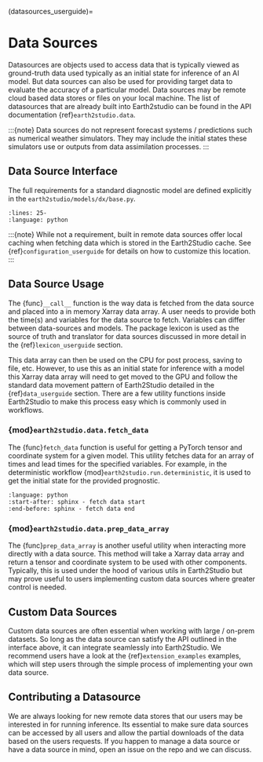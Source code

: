 (datasources_userguide)=

# Data Sources

Datasources are objects used to access data that is typically viewed as ground-truth
data used typically as an initial state for inference of an AI model.
But data sources can also be used for providing target data to evaluate the accuracy
of a particular model.
Data sources may be remote cloud based data stores or files on your local machine.
The list of datasources that are already built into Earth2studio can be found in
the API documentation {ref}`earth2studio.data`.

:::{note}
Data sources do not represent forecast systems / predictions such as numerical weather
simulators. They may include the initial states these simulators use or outputs from
data assimilation processes.
:::

## Data Source Interface

The full requirements for a standard diagnostic model are defined explicitly in the
`earth2studio/models/dx/base.py`.

```{literalinclude} ../../../earth2studio/data/base.py
:lines: 25-
:language: python
```

:::{note}
While not a requirement, built in remote data sources offer local caching when fetching
data which is stored in the Earth2Studio cache. See {ref}`configuration_userguide` for
details on how to customize this location.
:::

## Data Source Usage

The {func}`__call__` function is the way data is fetched from the data source and placed
into a in memory Xarray data array.
A user needs to provide both the time(s) and variables for the data source to fetch.
Variables can differ between data-sources and models.
The package lexicon is used as the source of truth and translator for data sources
discussed in more detail in the {ref}`lexicon_userguide` section.

This data array can then be used on the CPU for post process, saving to file, etc.
However, to use this as an initial state for inference with a model this Xarray data
array will need to get moved to the GPU and follow the standard data movement pattern
of Earth2Studio detailed in the {ref}`data_userguide` section.
There are a few utility functions inside Earth2Studio to make this process easy which
is commonly used in workflows.

### {mod}`earth2studio.data.fetch_data`

The {func}`fetch_data` function is useful for getting a PyTorch tensor and
coordinate system for a given model.
This utility fetches data for an array of times and lead times for the specified
variables.
For example, in the deterministic workflow {mod}`earth2studio.run.deterministic`, it is
used to get the initial state for the provided prognostic.

```{literalinclude} ../../../earth2studio/run.py
:language: python
:start-after: sphinx - fetch data start
:end-before: sphinx - fetch data end
```

### {mod}`earth2studio.data.prep_data_array`

The {func}`prep_data_array` is another useful utility when interacting more directly
with a data source.
This method will take a Xarray data array and return a tensor and coordinate system to
be used with other components.
Typically, this is used under the hood of various utils in Earth2Studio but may prove
useful to users implementing custom data sources where greater control is needed.

## Custom Data Sources

Custom data sources are often essential when working with large / on-prem
datasets.
So long as the data source can satisfy the API outlined in the interface above, it can
integrate seamlessly into Earth2Studio.
We recommend users have a look at the {ref}`extension_examples` examples, which will
step users through the simple process of implementing your own data source.

## Contributing a Datasource

We are always looking for new remote data stores that our users may be interested in for
running inference.
Its essential to make sure data sources can be accessed by all users and allow the
partial downloads of the data based on the users requests.
If you happen to manage a data source or have a data source in mind, open an issue on
the repo and we can discuss.
